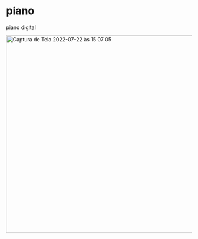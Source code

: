 # piano
piano digital <br/>

<img width="534" alt="Captura de Tela 2022-07-22 às 15 07 05" src="https://user-images.githubusercontent.com/66705552/180506980-d9ba35be-cb79-4b62-80e5-2d30c61d7f87.png">
